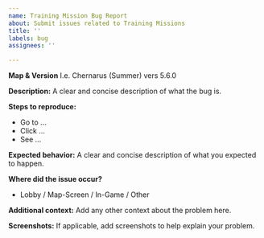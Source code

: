 ```yaml
---
name: Training Mission Bug Report
about: Submit issues related to Training Missions
title: ''
labels: bug
assignees: ''

---
```


**Map & Version**
I.e. Chernarus (Summer) vers 5.6.0

**Description:**
A clear and concise description of what the bug is.

**Steps to reproduce:**
- Go to ...
- Click ...
- See ...

**Expected behavior:**
A clear and concise description of what you expected to happen.

**Where did the issue occur?**
- Lobby / Map-Screen / In-Game / Other

**Additional context:**
Add any other context about the problem here.

**Screenshots:**
If applicable, add screenshots to help explain your problem.
